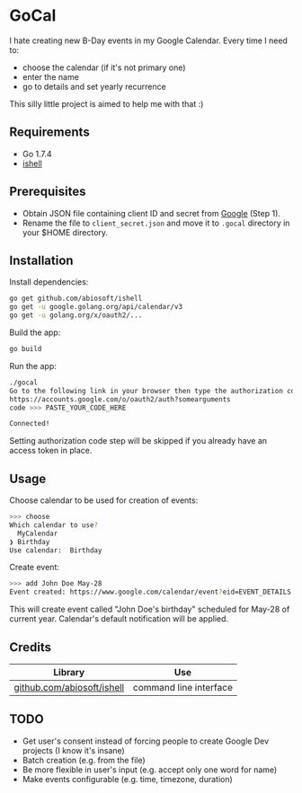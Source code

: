 # GoCal

I hate creating new B-Day events in my Google Calendar. Every time I need to:

* choose the calendar (if it's not primary one)
* enter the name
* go to details and set yearly recurrence

This silly little project is aimed to help me with that :)

## Requirements

* Go 1.7.4
* [ishell](https://github.com/abiosoft/ishell)

## Prerequisites

* Obtain JSON file containing client ID and secret from [Google](https://developers.google.com/google-apps/calendar/quickstart/go) (Step 1).
* Rename the file to `client_secret.json` and move it to `.gocal` directory in your $HOME directory.

## Installation

Install dependencies:

```bash
go get github.com/abiosoft/ishell
go get -u google.golang.org/api/calendar/v3
go get -u golang.org/x/oauth2/...
```

Build the app:

```bash
go build
```

Run the app:

```bash
./gocal
Go to the following link in your browser then type the authorization code: 
https://accounts.google.com/o/oauth2/auth?somearguments
code >>> PASTE_YOUR_CODE_HERE

Connected!
```

Setting authorization code step will be skipped if you already have an access token in place.

## Usage

Choose calendar to be used for creation of events:

```bash
>>> choose
Which calendar to use?
  MyCalendar
❯ Birthday
Use calendar:  Birthday
```

Create event:

```bash
>>> add John Doe May-28
Event created: https://www.google.com/calendar/event?eid=EVENT_DETAILS
```

This will create event called "John Doe's birthday" scheduled for May-28 of current year. Calendar's default notification will be applied.

## Credits
Library | Use
------- | -----
[github.com/abiosoft/ishell](https://github.com/abiosoft/ishell) | command line interface

## TODO

* Get user's consent instead of forcing people to create Google Dev projects (I know it's insane)
* Batch creation (e.g. from the file)
* Be more flexible in user's input (e.g. accept only one word for name)
* Make events configurable (e.g. time, timezone, duration)